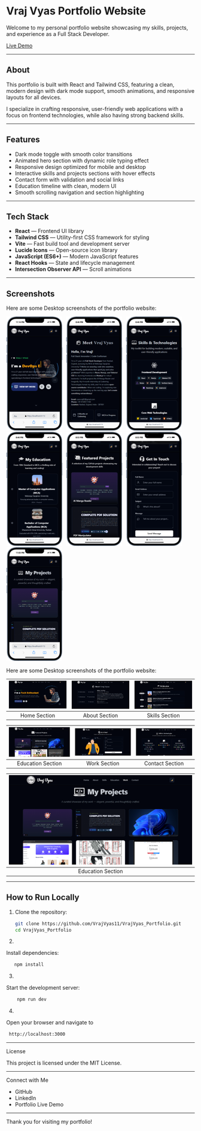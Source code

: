 # Vraj Vyas Portfolio Website

Welcome to my personal portfolio website showcasing my skills, projects, and experience as a Full Stack Developer.

[Live Demo](https://vrajvyasportfolio.vercel.app)

---

## About

This portfolio is built with React and Tailwind CSS, featuring a clean, modern design with dark mode support, smooth animations, and responsive layouts for all devices.

I specialize in crafting responsive, user-friendly web applications with a focus on frontend technologies, while also having strong backend skills.

---

## Features

- Dark mode toggle with smooth color transitions
- Animated hero section with dynamic role typing effect
- Responsive design optimized for mobile and desktop
- Interactive skills and projects sections with hover effects
- Contact form with validation and social links
- Education timeline with clean, modern UI
- Smooth scrolling navigation and section highlighting

---

## Tech Stack

- **React** — Frontend UI library
- **Tailwind CSS** — Utility-first CSS framework for styling
- **Vite** — Fast build tool and development server
- **Lucide Icons** — Open-source icon library
- **JavaScript (ES6+)** — Modern JavaScript features
- **React Hooks** — State and lifecycle management
- **Intersection Observer API** — Scroll animations

---

## Screenshots

Here are some Desktop screenshots of the portfolio website:

<img src="./liveDemoImage/m1.png" width="150" style="margin-right: 10px;" /><img src="./liveDemoImage/m2.png" width="150" style="margin-right: 10px;" /><img src="./liveDemoImage/m3.png" width="150" style="margin-right: 10px;" /><img src="./liveDemoImage/m4.png" width="150" style="margin-right: 10px;" /><img src="./liveDemoImage/m5.png" width="150" style="margin-right: 10px;" /><img src="./liveDemoImage/m6.png" width="150" style="margin-right: 10px;" /><img src="./liveDemoImage/m7.png" width="150" style="margin-right: 10px;" />


Here are some Desktop screenshots of the portfolio website:

| ![Home](./liveDemoImage/1.png) | ![About](./liveDemoImage/2.png) | ![Skills](./liveDemoImage/3.png) |
|:------------------------------:|:------------------------------:|:------------------------------:|
|          Home Section           |          About Section          |         Skills Section          |

| ![Education](./liveDemoImage/4.png) | ![Work](./liveDemoImage/5.png) | ![Contact](./liveDemoImage/6.png) |
|:----------------------------------:|:------------------------------:|:-------------------------------:|
|         Education Section          |          Work Section           |         Contact Section          |

| ![Contact](./liveDemoImage/7.png) |
|:----------------------------------:|
|         Education Section          |

---

## How to Run Locally

1. Clone the repository:

   ```bash
   git clone https://github.com/VrajVyas11/VrajVyas_Portfolio.git
   cd VrajVyas_Portfolio

2.
Install dependencies:
 ```bash
	npm install
```

3. 
Start the development server:
```bash
	npm run dev
```

4. 
Open your browser and navigate to
```bash
 http://localhost:3000
```


---

License

This project is licensed under the MIT License.

---

Connect with Me

- GitHub
- LinkedIn
- Portfolio Live Demo

---

Thank you for visiting my portfolio!
